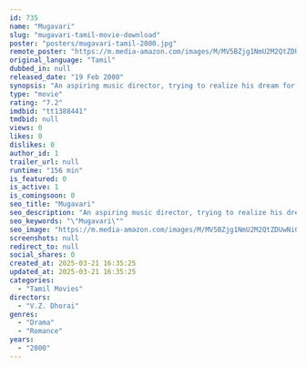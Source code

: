 ```yaml
---
id: 735
name: "Mugavari"
slug: "mugavari-tamil-movie-download"
poster: "posters/mugavari-tamil-2000.jpg"
remote_poster: "https://m.media-amazon.com/images/M/MV5BZjg1NmU2M2QtZDUwNi00ZjYzLTk0NGMtMjBiNzg5ZGRhODJiXkEyXkFqcGc@._V1_SX300.jpg"
original_language: "Tamil"
dubbed_in: null
released_date: "19 Feb 2000"
synopsis: "An aspiring music director, trying to realize his dream for over eight years, sacrifices his love for his ambition, but faces a tricky situation when his brother's health deteriorates and his family is at risk financially."
type: "movie"
rating: "7.2"
imdbid: "tt1388441"
tmdbid: null
views: 0
likes: 0
dislikes: 0
author_id: 1
trailer_url: null
runtime: "156 min"
is_featured: 0
is_active: 1
is_comingsoon: 0
seo_title: "Mugavari"
seo_description: "An aspiring music director, trying to realize his dream for over eight years, sacrifices his love for his ambition, but faces a tricky situation when his brother's health deteriorates and his family is at risk financially."
seo_keywords: "\"Mugavari\""
seo_image: "https://m.media-amazon.com/images/M/MV5BZjg1NmU2M2QtZDUwNi00ZjYzLTk0NGMtMjBiNzg5ZGRhODJiXkEyXkFqcGc@._V1_SX300.jpg"
screenshots: null
redirect_to: null
social_shares: 0
created_at: 2025-03-21 16:35:25
updated_at: 2025-03-21 16:35:25
categories:
  - "Tamil Movies"
directors:
  - "V.Z. Dhorai"
genres:
  - "Drama"
  - "Romance"
years:
  - "2000"
---
```

